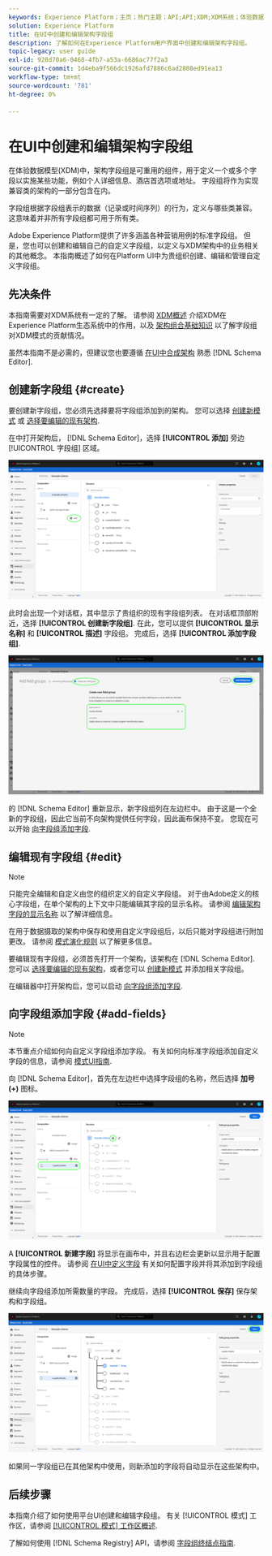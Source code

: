 ```yaml
---
keywords: Experience Platform；主页；热门主题；API;API;XDM;XDM系统；体验数据模型；数据模型；UI；工作区；字段组；字段组；
solution: Experience Platform
title: 在UI中创建和编辑架构字段组
description: 了解如何在Experience Platform用户界面中创建和编辑架构字段组。
topic-legacy: user guide
exl-id: 928d70a6-0468-4fb7-a53a-6686ac77f2a3
source-git-commit: 1d4eba9f566dc1926afd7886c6ad2808ed91ea13
workflow-type: tm+mt
source-wordcount: '781'
ht-degree: 0%

---
```


# 在UI中创建和编辑架构字段组

在体验数据模型(XDM)中，架构字段组是可重用的组件，用于定义一个或多个字段以实施某些功能，例如个人详细信息、酒店首选项或地址。 字段组将作为实现兼容类的架构的一部分包含在内。

字段组根据字段组表示的数据（记录或时间序列）的行为，定义与哪些类兼容。 这意味着并非所有字段组都可用于所有类。

Adobe Experience Platform提供了许多涵盖各种营销用例的标准字段组。 但是，您也可以创建和编辑自己的自定义字段组，以定义与XDM架构中的业务相关的其他概念。 本指南概述了如何在Platform UI中为贵组织创建、编辑和管理自定义字段组。

## 先决条件

本指南需要对XDM系统有一定的了解。 请参阅 [XDM概述](../../home.md) 介绍XDM在Experience Platform生态系统中的作用，以及 [架构组合基础知识](../../schema/composition.md) 以了解字段组对XDM模式的贡献情况。

虽然本指南不是必需的，但建议您也要遵循 [在UI中合成架构](../../tutorials/create-schema-ui.md) 熟悉 [!DNL Schema Editor].

## 创建新字段组 {#create}

要创建新字段组，您必须先选择要将字段组添加到的架构。 您可以选择 [创建新模式](./schemas.md#create) 或 [选择要编辑的现有架构](./schemas.md#edit).

在中打开架构后， [!DNL Schema Editor]，选择 **[!UICONTROL 添加]** 旁边 [!UICONTROL 字段组] 区域。

![](../../images/ui/resources/field-groups/add-field-group.png)

此时会出现一个对话框，其中显示了贵组织的现有字段组列表。 在对话框顶部附近，选择 **[!UICONTROL 创建新字段组]**. 在此，您可以提供 **[!UICONTROL 显示名称]** 和 **[!UICONTROL 描述]** 字段组。 完成后，选择 **[!UICONTROL 添加字段组]**.

![](../../images/ui/resources/field-groups/create-field-group.png)

的 [!DNL Schema Editor] 重新显示，新字段组列在左边栏中。 由于这是一个全新的字段组，因此它当前不向架构提供任何字段，因此画布保持不变。 您现在可以开始 [向字段组添加字段](#add-fields).

## 编辑现有字段组 {#edit}

>[!NOTE]
>
>只能完全编辑和自定义由您的组织定义的自定义字段组。 对于由Adobe定义的核心字段组，在单个架构的上下文中只能编辑其字段的显示名称。 请参阅 [编辑架构字段的显示名称](./schemas.md#display-names) 以了解详细信息。
>
>在用于数据摄取的架构中保存和使用自定义字段组后，以后只能对字段组进行附加更改。 请参阅 [模式演化规则](../../schema/composition.md#evolution) 以了解更多信息。

要编辑现有字段组，必须首先打开一个架构，该架构在 [!DNL Schema Editor]. 您可以 [选择要编辑的现有架构](./schemas.md#edit)，或者您可以 [创建新模式](./schemas.md#create) 并添加相关字段组。

在编辑器中打开架构后，您可以启动 [向字段组添加字段](#add-fields).

## 向字段组添加字段 {#add-fields}

>[!NOTE]
>
>本节重点介绍如何向自定义字段组添加字段。 有关如何向标准字段组添加自定义字段的信息，请参阅 [模式UI指南](./schemas.md#custom-fields-for-standard-groups).

向 [!DNL Schema Editor]，首先在左边栏中选择字段组的名称，然后选择 **加号(+)** 图标。

![](../../images/ui/resources/field-groups/add-field.png)

A **[!UICONTROL 新建字段]** 将显示在画布中，并且右边栏会更新以显示用于配置字段属性的控件。 请参阅 [在UI中定义字段](../fields/overview.md#define) 有关如何配置字段并将其添加到字段组的具体步骤。

继续向字段组添加所需数量的字段。 完成后，选择 **[!UICONTROL 保存]** 保存架构和字段组。

![](../../images/ui/resources/field-groups/complete-field-group.png)

如果同一字段组已在其他架构中使用，则新添加的字段将自动显示在这些架构中。

## 后续步骤

本指南介绍了如何使用平台UI创建和编辑字段组。 有关 [!UICONTROL 模式] 工作区，请参阅 [[!UICONTROL 模式] 工作区概述](../overview.md).

了解如何使用 [!DNL Schema Registry] API，请参阅 [字段组终结点指南](../../api/field-groups.md).
